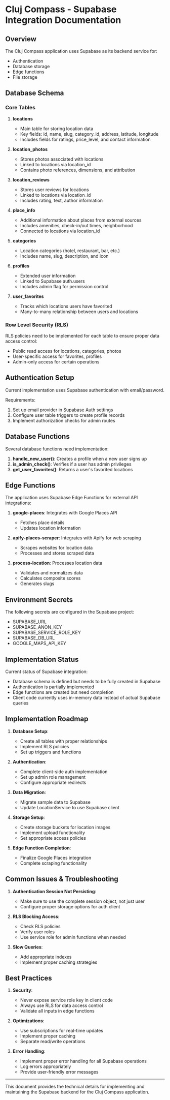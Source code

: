 
# Cluj Compass - Supabase Integration Documentation

## Overview

The Cluj Compass application uses Supabase as its backend service for:
- Authentication
- Database storage
- Edge functions
- File storage

## Database Schema

### Core Tables

1. **locations**
   - Main table for storing location data
   - Key fields: id, name, slug, category_id, address, latitude, longitude
   - Includes fields for ratings, price_level, and contact information

2. **location_photos**
   - Stores photos associated with locations
   - Linked to locations via location_id
   - Contains photo references, dimensions, and attribution

3. **location_reviews**
   - Stores user reviews for locations
   - Linked to locations via location_id
   - Includes rating, text, author information

4. **place_info**
   - Additional information about places from external sources
   - Includes amenities, check-in/out times, neighborhood
   - Connected to locations via location_id

5. **categories**
   - Location categories (hotel, restaurant, bar, etc.)
   - Includes name, slug, description, and icon

6. **profiles**
   - Extended user information
   - Linked to Supabase auth.users
   - Includes admin flag for permission control

7. **user_favorites**
   - Tracks which locations users have favorited
   - Many-to-many relationship between users and locations

### Row Level Security (RLS)

RLS policies need to be implemented for each table to ensure proper data access control:

- Public read access for locations, categories, photos
- User-specific access for favorites, profiles
- Admin-only access for certain operations

## Authentication Setup

Current implementation uses Supabase authentication with email/password.

Requirements:
1. Set up email provider in Supabase Auth settings
2. Configure user table triggers to create profile records
3. Implement authorization checks for admin routes

## Database Functions

Several database functions need implementation:
1. **handle_new_user()**: Creates a profile when a new user signs up
2. **is_admin_check()**: Verifies if a user has admin privileges
3. **get_user_favorites()**: Returns a user's favorited locations

## Edge Functions

The application uses Supabase Edge Functions for external API integrations:

1. **google-places**: Integrates with Google Places API
   - Fetches place details
   - Updates location information

2. **apify-places-scraper**: Integrates with Apify for web scraping
   - Scrapes websites for location data
   - Processes and stores scraped data

3. **process-location**: Processes location data
   - Validates and normalizes data
   - Calculates composite scores
   - Generates slugs

## Environment Secrets

The following secrets are configured in the Supabase project:
- SUPABASE_URL
- SUPABASE_ANON_KEY
- SUPABASE_SERVICE_ROLE_KEY
- SUPABASE_DB_URL
- GOOGLE_MAPS_API_KEY

## Implementation Status

Current status of Supabase integration:
- Database schema is defined but needs to be fully created in Supabase
- Authentication is partially implemented
- Edge functions are created but need completion
- Client code currently uses in-memory data instead of actual Supabase queries

## Implementation Roadmap

1. **Database Setup**:
   - Create all tables with proper relationships
   - Implement RLS policies
   - Set up triggers and functions

2. **Authentication**:
   - Complete client-side auth implementation
   - Set up admin role management
   - Configure appropriate redirects

3. **Data Migration**:
   - Migrate sample data to Supabase
   - Update LocationService to use Supabase client

4. **Storage Setup**:
   - Create storage buckets for location images
   - Implement upload functionality
   - Set appropriate access policies

5. **Edge Function Completion**:
   - Finalize Google Places integration
   - Complete scraping functionality

## Common Issues & Troubleshooting

1. **Authentication Session Not Persisting**:
   - Make sure to use the complete session object, not just user
   - Configure proper storage options for auth client

2. **RLS Blocking Access**:
   - Check RLS policies
   - Verify user roles
   - Use service role for admin functions when needed

3. **Slow Queries**:
   - Add appropriate indexes
   - Implement proper caching strategies

## Best Practices

1. **Security**:
   - Never expose service role key in client code
   - Always use RLS for data access control
   - Validate all inputs in edge functions

2. **Optimizations**:
   - Use subscriptions for real-time updates
   - Implement proper caching
   - Separate read/write operations

3. **Error Handling**:
   - Implement proper error handling for all Supabase operations
   - Log errors appropriately
   - Provide user-friendly error messages

---

This document provides the technical details for implementing and maintaining the Supabase backend for the Cluj Compass application.
